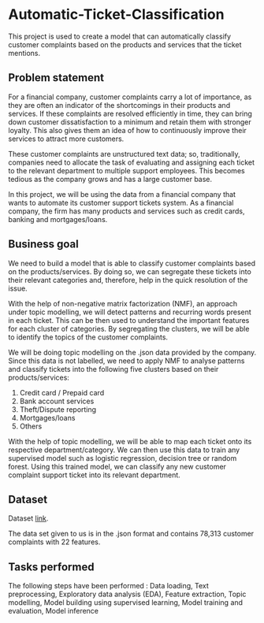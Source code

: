 # Automatic-Ticket-Classification
This project is used to create a model that can automatically classify customer complaints based on the products and services that the ticket mentions.
## Problem statement
For a financial company, customer complaints carry a lot of importance, as they are often an indicator of the shortcomings in their products and services. If these complaints are resolved efficiently in time, they can bring down customer dissatisfaction to a minimum and retain them with stronger loyalty. This also gives them an idea of how to continuously improve their services to attract more customers. 
 
These customer complaints are unstructured text data; so, traditionally, companies need to allocate the task of evaluating and assigning each ticket to the relevant department to multiple support employees. This becomes tedious as the company grows and has a large customer base.
 
In this project, we will be using the data from a financial company that wants to automate its customer support tickets system. As a financial company, the firm has many products and services such as credit cards, banking and mortgages/loans. 
 
## Business goal
We need to build a model that is able to classify customer complaints based on the products/services. By doing so, we can segregate these tickets into their relevant categories and, therefore, help in the quick resolution of the issue.
 
With the help of non-negative matrix factorization (NMF), an approach under topic modelling, we will detect patterns and recurring words present in each ticket. This can be then used to understand the important features for each cluster of categories. By segregating the clusters, we will be able to identify the topics of the customer complaints. 
 
We will be doing topic modelling on the .json data provided by the company. Since this data is not labelled, we need to apply NMF to analyse patterns and classify tickets into the following five clusters based on their products/services:

1. Credit card / Prepaid card
2. Bank account services
3. Theft/Dispute reporting
4. Mortgages/loans
5. Others 

With the help of topic modelling, we will be able to map each ticket onto its respective department/category. We can then use this data to train any supervised model such as logistic regression, decision tree or random forest. Using this trained model, we can classify any new customer complaint support ticket into its relevant department.
 
## Dataset
Dataset [link](https://drive.google.com/file/d/1Y4Yzh1uTLIBLnJq1_QvoosFx9giiR1_K/view).
 
The data set given to us is in the .json format and contains 78,313 customer complaints with 22 features.
 
 

 
## Tasks performed 
The following steps have been performed :
Data loading, 
Text preprocessing, 
Exploratory data analysis (EDA), 
Feature extraction, 
Topic modelling, 
Model building using supervised learning, 
Model training and evaluation, 
Model inference
